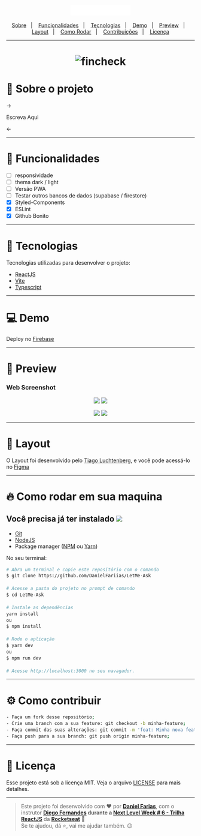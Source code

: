 <p align="center">
  <img alt="fincheck" src=".github/logo.svg" width="160px">
</p>

<p align="center">
  <a href="#book-sobre-o-projeto">Sobre</a>&nbsp;&nbsp;&nbsp;|&nbsp;&nbsp;&nbsp;
  <a href="#pencil-funcionalidades">Funcionalidades</a>&nbsp;&nbsp;&nbsp;|&nbsp;&nbsp;&nbsp;
  <a href="#rocket-tecnologias">Tecnologias</a>&nbsp;&nbsp;&nbsp;|&nbsp;&nbsp;&nbsp;
  <a href="#computer-demo">Demo</a>&nbsp;&nbsp;&nbsp;|&nbsp;&nbsp;&nbsp;
  <a href="#eyes-preview">Preview</a>&nbsp;&nbsp;&nbsp;|&nbsp;&nbsp;&nbsp;
  <a href="#art-layout">Layout</a>&nbsp;&nbsp;&nbsp;|&nbsp;&nbsp;&nbsp;
  <a href="#fire-como-rodar-em-sua-maquina">Como Rodar</a>&nbsp;&nbsp;&nbsp;|&nbsp;&nbsp;&nbsp;
  <a href="#gear-como-contribuir">Contribuições</a>&nbsp;&nbsp;&nbsp;|&nbsp;&nbsp;&nbsp;
    <a href="#-licença">Licença</a>

</p>

---

<h1 align="center">
    <img alt="fincheck" src=".github/cover.svg" />
</h1>

# :book: Sobre o projeto
  ->

  Escreva Aqui

  <-

---

# :pencil: Funcionalidades
- [ ] responsividade
- [ ] thema dark / light
- [ ] Versão PWA
- [ ] Testar outros bancos de dados (supabase / firestore)
- [x] Styled-Components
- [x] ESLint
- [x] Github Bonito

---

# :rocket: Tecnologias
Tecnologias utilizadas para desenvolver o projeto:

- [ReactJS](https://pt-br.reactjs.org)
- [Vite](https://vitejs.dev/)
- [Typescript](https://www.typescriptlang.org/)

---

# :computer: Demo
Deploy no [Firebase](https://letmeask-f04c1.web.app/)

---

# :eyes: Preview
### Web Screenshot
<div>
   <p align="center">
      <img src=".github/cover.svg" width="360px" > 
      <img src=".github/cover.svg" width="360px" > 
   </p>
   <p align="center">
      <img src=".github/cover.svg" width="360px" > 
      <img src=".github/cover.svg" width="360px" > 
   </p>   
</div>

---

# :art: Layout
O Layout foi desenvolvido pelo [Tiago Luchtenberg](https://www.instagram.com/tiagoluchtenberg/), e você pode acessá-lo no [Figma](https://www.figma.com/file/LAE2NEwfpusPS94ZNBiuAy/Letmeask-(Community)?node-id=45%3A3279)

---

# :fire: Como rodar em sua maquina
## Você precisa já ter instalado <img src="https://4.bp.blogspot.com/-7eg7Qz3UeWM/UTioF3nxNGI/AAAAAAAAPZk/7H509R6acZU/s1600/gif+aviso.gif" width="40px">
- [Git](https://git-scm.com/)
- [NodeJS](https://nodejs.org/en/)
- Package manager ([NPM](https://www.npmjs.com/) ou [Yarn](https://yarnpkg.com/))

No seu terminal:
```bash
# Abra um terminal e copie este repositório com o comando
$ git clone https://github.com/DanielFariias/LetMe-Ask

# Acesse a pasta do projeto no prompt de comando 
$ cd LetMe-Ask

# Instale as dependências
yarn install
ou
$ npm install

# Rode o aplicação
$ yarn dev
ou
$ npm run dev

# Acesse http://localhost:3000 no seu navagador.
```

---

# :gear: Como contribuir
```bash
- Faça um fork desse repositório;
- Crie uma branch com a sua feature: git checkout -b minha-feature;
- Faça commit das suas alterações: git commit -m 'feat: Minha nova feature';
- Faça push para a sua branch: git push origin minha-feature;
```
---

# 📄 Licença

Esse projeto está sob a licença MIT. Veja o arquivo [LICENSE](LICENSE) para mais detalhes.

---

> Este projeto foi desenvolvido com ❤️ por **[Daniel Farias](https://github.com/DanielFariias)**, com o instrutor **[Diego Fernandes](https://www.linkedin.com/in/diego-schell-fernandes/) **durante a** [Next Level Week # 6 - Trilha ReactJS](https://nextlevelweek.com/)** da **[Rocketseat](https://rocketseat.com.br)** 💜 <br> 
>Se te ajudou, dá ⭐, vai me ajudar também. 😉
